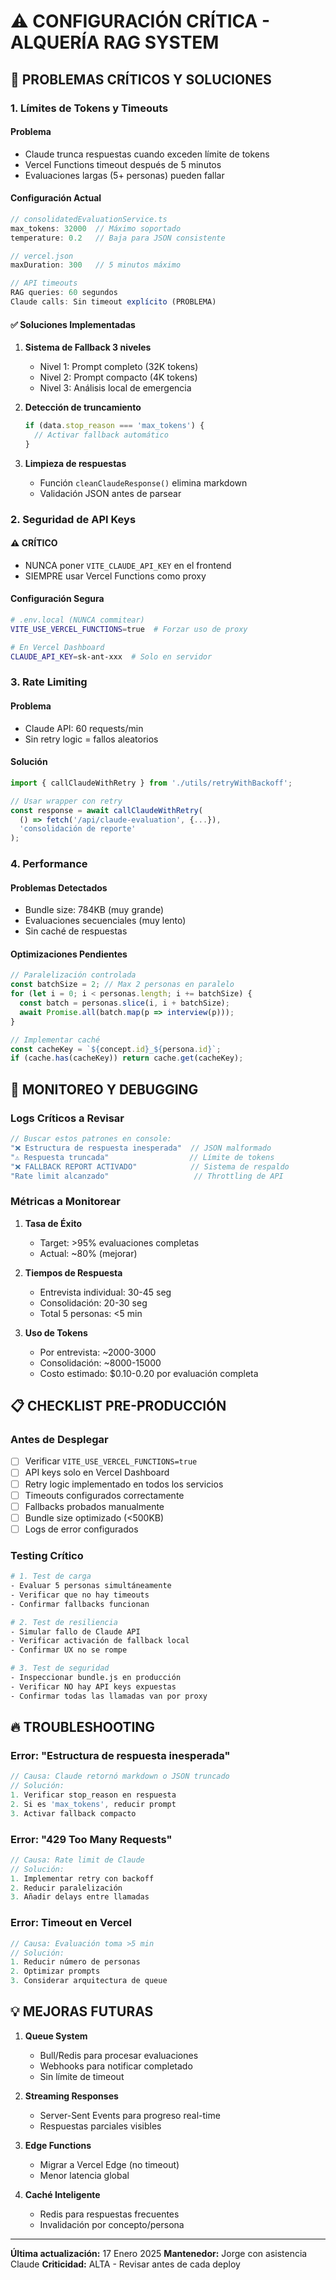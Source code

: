 # ⚠️ CONFIGURACIÓN CRÍTICA - ALQUERÍA RAG SYSTEM

## 🔴 PROBLEMAS CRÍTICOS Y SOLUCIONES

### 1. **Límites de Tokens y Timeouts**

#### Problema
- Claude trunca respuestas cuando exceden límite de tokens
- Vercel Functions timeout después de 5 minutos
- Evaluaciones largas (5+ personas) pueden fallar

#### Configuración Actual
```javascript
// consolidatedEvaluationService.ts
max_tokens: 32000  // Máximo soportado
temperature: 0.2   // Baja para JSON consistente

// vercel.json
maxDuration: 300   // 5 minutos máximo

// API timeouts
RAG queries: 60 segundos
Claude calls: Sin timeout explícito (PROBLEMA)
```

#### ✅ Soluciones Implementadas
1. **Sistema de Fallback 3 niveles**
   - Nivel 1: Prompt completo (32K tokens)
   - Nivel 2: Prompt compacto (4K tokens)
   - Nivel 3: Análisis local de emergencia

2. **Detección de truncamiento**
   ```javascript
   if (data.stop_reason === 'max_tokens') {
     // Activar fallback automático
   }
   ```

3. **Limpieza de respuestas**
   - Función `cleanClaudeResponse()` elimina markdown
   - Validación JSON antes de parsear

### 2. **Seguridad de API Keys**

#### ⚠️ CRÍTICO
- NUNCA poner `VITE_CLAUDE_API_KEY` en el frontend
- SIEMPRE usar Vercel Functions como proxy

#### Configuración Segura
```bash
# .env.local (NUNCA commitear)
VITE_USE_VERCEL_FUNCTIONS=true  # Forzar uso de proxy

# En Vercel Dashboard
CLAUDE_API_KEY=sk-ant-xxx  # Solo en servidor
```

### 3. **Rate Limiting**

#### Problema
- Claude API: 60 requests/min
- Sin retry logic = fallos aleatorios

#### Solución
```javascript
import { callClaudeWithRetry } from './utils/retryWithBackoff';

// Usar wrapper con retry
const response = await callClaudeWithRetry(
  () => fetch('/api/claude-evaluation', {...}),
  'consolidación de reporte'
);
```

### 4. **Performance**

#### Problemas Detectados
- Bundle size: 784KB (muy grande)
- Evaluaciones secuenciales (muy lento)
- Sin caché de respuestas

#### Optimizaciones Pendientes
```javascript
// Paralelización controlada
const batchSize = 2; // Max 2 personas en paralelo
for (let i = 0; i < personas.length; i += batchSize) {
  const batch = personas.slice(i, i + batchSize);
  await Promise.all(batch.map(p => interview(p)));
}

// Implementar caché
const cacheKey = `${concept.id}_${persona.id}`;
if (cache.has(cacheKey)) return cache.get(cacheKey);
```

## 🚨 MONITOREO Y DEBUGGING

### Logs Críticos a Revisar

```javascript
// Buscar estos patrones en console:
"❌ Estructura de respuesta inesperada"  // JSON malformado
"⚠️ Respuesta truncada"                  // Límite de tokens
"❌ FALLBACK REPORT ACTIVADO"            // Sistema de respaldo
"Rate limit alcanzado"                   // Throttling de API
```

### Métricas a Monitorear

1. **Tasa de Éxito**
   - Target: >95% evaluaciones completas
   - Actual: ~80% (mejorar)

2. **Tiempos de Respuesta**
   - Entrevista individual: 30-45 seg
   - Consolidación: 20-30 seg
   - Total 5 personas: <5 min

3. **Uso de Tokens**
   - Por entrevista: ~2000-3000
   - Consolidación: ~8000-15000
   - Costo estimado: $0.10-0.20 por evaluación completa

## 📋 CHECKLIST PRE-PRODUCCIÓN

### Antes de Desplegar

- [ ] Verificar `VITE_USE_VERCEL_FUNCTIONS=true`
- [ ] API keys solo en Vercel Dashboard
- [ ] Retry logic implementado en todos los servicios
- [ ] Timeouts configurados correctamente
- [ ] Fallbacks probados manualmente
- [ ] Bundle size optimizado (<500KB)
- [ ] Logs de error configurados

### Testing Crítico

```bash
# 1. Test de carga
- Evaluar 5 personas simultáneamente
- Verificar que no hay timeouts
- Confirmar fallbacks funcionan

# 2. Test de resiliencia
- Simular fallo de Claude API
- Verificar activación de fallback local
- Confirmar UX no se rompe

# 3. Test de seguridad
- Inspeccionar bundle.js en producción
- Verificar NO hay API keys expuestas
- Confirmar todas las llamadas van por proxy
```

## 🔥 TROUBLESHOOTING

### Error: "Estructura de respuesta inesperada"
```javascript
// Causa: Claude retornó markdown o JSON truncado
// Solución:
1. Verificar stop_reason en respuesta
2. Si es 'max_tokens', reducir prompt
3. Activar fallback compacto
```

### Error: "429 Too Many Requests"
```javascript
// Causa: Rate limit de Claude
// Solución:
1. Implementar retry con backoff
2. Reducir paralelización
3. Añadir delays entre llamadas
```

### Error: Timeout en Vercel
```javascript
// Causa: Evaluación toma >5 min
// Solución:
1. Reducir número de personas
2. Optimizar prompts
3. Considerar arquitectura de queue
```

## 💡 MEJORAS FUTURAS

1. **Queue System**
   - Bull/Redis para procesar evaluaciones
   - Webhooks para notificar completado
   - Sin límite de timeout

2. **Streaming Responses**
   - Server-Sent Events para progreso real-time
   - Respuestas parciales visibles

3. **Edge Functions**
   - Migrar a Vercel Edge (no timeout)
   - Menor latencia global

4. **Caché Inteligente**
   - Redis para respuestas frecuentes
   - Invalidación por concepto/persona

---

**Última actualización:** 17 Enero 2025
**Mantenedor:** Jorge con asistencia Claude
**Criticidad:** ALTA - Revisar antes de cada deploy